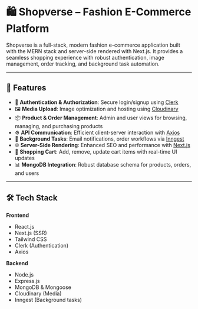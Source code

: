# 🛍️ Shopverse – Fashion E-Commerce Platform

Shopverse is a full-stack, modern fashion e-commerce application built with the MERN stack and server-side rendered with Next.js. It provides a seamless shopping experience with robust authentication, image management, order tracking, and background task automation.


---

## 🚀 Features

- 🔐 **Authentication & Authorization**: Secure login/signup using [Clerk](https://clerk.dev)
- 🖼️ **Media Upload**: Image optimization and hosting using [Cloudinary](https://cloudinary.com)
- 📦 **Product & Order Management**: Admin and user views for browsing, managing, and purchasing products
- ⚙️ **API Communication**: Efficient client-server interaction with [Axios](https://axios-http.com/)
- 🔄 **Background Tasks**: Email notifications, order workflows via [Inngest](https://www.inngest.com/)
- 🌐 **Server-Side Rendering**: Enhanced SEO and performance with [Next.js](https://nextjs.org)
- 🛒 **Shopping Cart**: Add, remove, update cart items with real-time UI updates
- 📊 **MongoDB Integration**: Robust database schema for products, orders, and users

---

## 🛠️ Tech Stack

**Frontend**
- React.js
- Next.js (SSR)
- Tailwind CSS
- Clerk (Authentication)
- Axios

**Backend**
- Node.js
- Express.js
- MongoDB & Mongoose
- Cloudinary (Media)
- Inngest (Background tasks)




